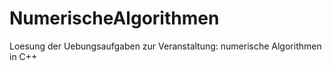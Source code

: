 # NumerischeAlgorithmen
Loesung der Uebungsaufgaben zur Veranstaltung: numerische Algorithmen in C++
